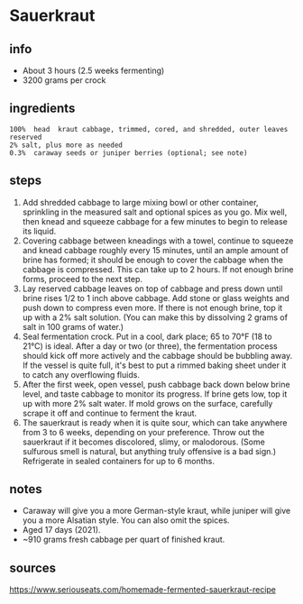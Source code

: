 # Sauerkraut  


## info  
* About 3 hours (2.5 weeks fermenting)  
* 3200 grams per crock  

## ingredients  
```
100%  head  kraut cabbage, trimmed, cored, and shredded, outer leaves reserved
2% salt, plus more as needed
0.3%  caraway seeds or juniper berries (optional; see note)
```

## steps  
1. Add shredded cabbage to large mixing bowl or other container, sprinkling in the measured salt and optional spices as you go. Mix well, then knead and squeeze cabbage for a few minutes to begin to release its liquid.
2. Covering cabbage between kneadings with a towel, continue to squeeze and knead cabbage roughly every 15 minutes, until an ample amount of brine has formed; it should be enough to cover the cabbage when the cabbage is compressed. This can take up to 2 hours. If not enough brine forms, proceed to the next step.
3. Lay reserved cabbage leaves on top of cabbage and press down until brine rises 1/2 to 1 inch above cabbage. Add stone or glass weights and push down to compress even more. If there is not enough brine, top it up with a 2% salt solution. (You can make this by dissolving 2 grams of salt in 100 grams of water.)
4. Seal fermentation crock. Put in a cool, dark place; 65 to 70°F (18 to 21°C) is ideal. After a day or two (or three), the fermentation process should kick off more actively and the cabbage should be bubbling away. If the vessel is quite full, it's best to put a rimmed baking sheet under it to catch any overflowing fluids.
5. After the first week, open vessel, push cabbage back down below brine level, and taste cabbage to monitor its progress. If brine gets low, top it up with more 2% salt water. If mold grows on the surface, carefully scrape it off and continue to ferment the kraut.
6. The sauerkraut is ready when it is quite sour, which can take anywhere from 3 to 6 weeks, depending on your preference. Throw out the sauerkraut if it becomes discolored, slimy, or malodorous. (Some sulfurous smell is natural, but anything truly offensive is a bad sign.) Refrigerate in sealed containers for up to 6 months. 

## notes  
* Caraway will give you a more German-style kraut, while juniper will give you a more Alsatian style. You can also omit the spices.  
* Aged 17 days (2021).  
* ~910 grams fresh cabbage per quart of finished kraut.  

## sources   
https://www.seriouseats.com/homemade-fermented-sauerkraut-recipe  
